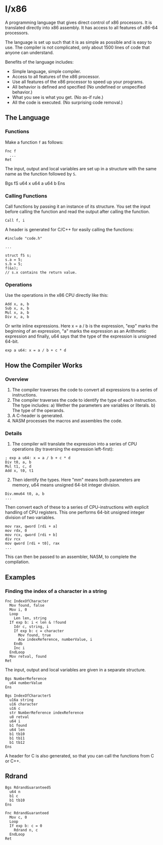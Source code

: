 # I/x86

A programming language that gives direct control of x86 processors. It is translated directly into x86 assembly. It has access to all features of x86-64 processors.

The language is set up such that it is as simple as possible and is easy to use. The compiler is not complicated, only about 1500 lines of code that anyone can understand.

Benefits of the language includes:

 * Simple language, simple compiler.
 * Access to all features of the x86 processor.
 * Use all features of the x86 processor to speed up your programs.
 * All behavior is defined and specified (No undefined or unspecified behavior.)
 * What you see is what you get. (No as-if rule.)
 * All the code is executed. (No surprising code removal.)

## The Language

### Functions

Make a function `f` as follows:

```
Fnc f
  ...
Ret
```

The input, output and local variables are set up in a structure with the same name as the function followed by `S`.

Bgs fS
  u64 x
  u64 a
  u64 b
Ens

### Calling Functions

Call functions by passing it an instance of its structure. You set the input before calling the function and read the output after calling the function.

```
Call f, i
```

A header is generated for C/C++ for easily calling the functions:

```
#include "code.h"

...

struct fS s;
s.a = 5;
s.b = 5;
f(&s);
// s.x contains the return value.
```

### Operations

Use the operations in the x86 CPU directly like this:

```
Add x, a, b
Sub x, a, b
Mul x, a, b
Div x, a, b
```

Or write inline expressions. Here x = a / b is the expression, "exp" marks the beginning of an expression, "a" marks the expression as an Arithmetic expression and finally, u64 says that the type of the expression is unsigned 64-bit.

```
exp a u64: x = a / b + c * d
```

## How the Compiler Works

### Overview

1. The compiler traverses the code to convert all expressions to a series of instructions.
2. The compiler traverses the code to identify the type of each instruction. The type includes:
 a) Wether the parameters are variables or literals.
 b) The type of the operands.
3. A C-header is generated.
3. NASM processes the macros and assembles the code.

### Details

1. The compiler will translate the expression into a series of CPU operations (by traversing the expression left-first):

```
; exp a u64: x = a / b + c * d
Div t0, a, b
Mul t1, c, d
Add x, t0, t1
```

2. Then identify the types. Here "mm" means both parameters are memory, u64 means unsigned 64-bit integer division.

```
Div.mmu64 t0, a, b
...
```

Then convert each of these to a series of CPU-instructions with explicit handling of CPU registers. This one performs 64-bit unsigned integer division of two variables.

```
mov rax, qword [rdi + a]
mov rdx, 0
mov rcx, qword [rdi + b]
div rcx
mov qword [rdi + t0], rax
...
```

This can then be passed to an assembler, NASM, to complete the compilation.


## Examples

### Finding the index of a character in a string
```
Fnc IndexOfCharacter
  Mov found, false
  Mov i, 0
  Loop
    Len len, string
  If exp b: i < len & !found
    Idr c, string, i
    If exp b: c = character
      Mov found, true
      Acw indexReference, numberValue, i
    Endb
    Inc i
  EndLoop
  Mov retval, found
Ret
```

The input, output and local variables are given in a separate structure.

```
Bgs NumberReference
  u64 numberValue
Ens

Bgs IndexOfCharacterS
  u16a string
  u16 character
  u16 c
  str NumberReference indexReference
  u8 retval
  u64 i
  b1 found
  u64 len
  b1 tb10
  b1 tb11
  b1 tb12
Ens
```

A header for C is also generated, so that you can call the functions from C or C++.



## Rdrand

```
Bgs RdrandGuaranteedS
  u64 n
  b1 c
  b1 tb10
Ens

Fnc RdrandGuaranteed
  Mov c, 0
  Loop
  If exp b: c = 0
    Rdrand n, c
  EndLoop
Ret
```


